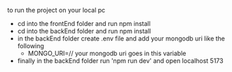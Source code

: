 to run the project on your local pc
- cd into the frontEnd folder and run npm install
- cd into the backEnd folder and run npm install
- in the backEnd folder create .env file and add your mongodb uri like the following
  - MONGO_URI=//  your mongodb uri goes in this variable
- finally in the backEnd folder run 'npm run dev' and open localhost 5173
